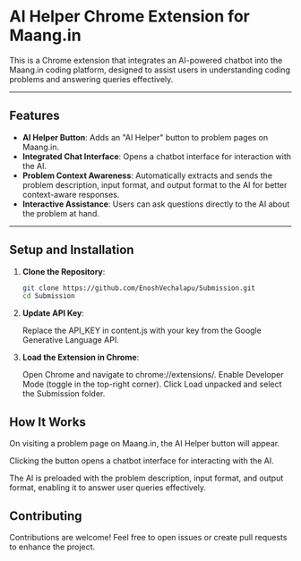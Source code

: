 #  AI Helper Chrome Extension for Maang.in

This is a Chrome extension that integrates an AI-powered chatbot into the Maang.in coding platform, designed to assist users in understanding coding problems and answering queries effectively.

---

## Features

- **AI Helper Button**: Adds an "AI Helper" button to problem pages on Maang.in.
- **Integrated Chat Interface**: Opens a chatbot interface for interaction with the AI.
- **Problem Context Awareness**: Automatically extracts and sends the problem description, input format, and output format to the AI for better context-aware responses.
- **Interactive Assistance**: Users can ask questions directly to the AI about the problem at hand.

---

## Setup and Installation

1. **Clone the Repository**:
   ```bash
   git clone https://github.com/EnoshVechalapu/Submission.git
   cd Submission

2. **Update API Key**:

   Replace the API_KEY in content.js with your key from the Google Generative Language API.

3. **Load the Extension in Chrome**:

   Open Chrome and navigate to chrome://extensions/.
   Enable Developer Mode (toggle in the top-right corner).
   Click Load unpacked and select the Submission folder.

## How It Works
   
   On visiting a problem page on Maang.in, the AI Helper button will appear.
   
   Clicking the button opens a chatbot interface for interacting with the AI.
   
   The AI is preloaded with the problem description, input format, and output format, enabling it to answer user queries effectively.

## Contributing
   
   Contributions are welcome! Feel free to open issues or create pull requests to enhance the project.


